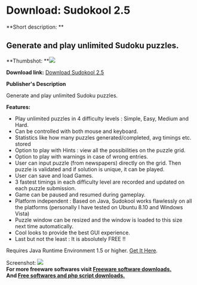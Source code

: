 # Download: Sudokool 2.5

**Short description: **

## Generate and play unlimited Sudoku puzzles.

  
**Thumbshot: **![](http://www.freewarefiles.com/screenshot/sudokool25_md.jpg)   
  
**Download link:** [Download Sudokool 2.5](http://freesoftwares.boysofts.com/Sudokool_program_45284.html)  
  

**Publisher's Description**  
  

Generate and play unlimited Sudoku puzzles.

**Features:**

  * Play unlimited puzzles in 4 difficulty levels : Simple, Easy, Medium and Hard. 
  * Can be controlled with both mouse and keyboard. 
  * Statistics like how many puzzles generated/completed, avg timings etc. stored 
  * Option to play with Hints : view all the possibilities on the puzzle grid. 
  * Option to play with warnings in case of wrong entries. 
  * User can input puzzle (from newspapers) directly on the grid. Then puzzle is validated and if solution is unique, it can be played. 
  * User can save and load Games. 
  * 3 fastest timings in each difficulty level are recorded and updated on each puzzle submission. 
  * Game can be paused and resumed during gameplay. 
  * Platform independent : Based on Java, Sudokool works flawlessly on all the platforms (personally I have tested on Ubuntu 8.10 and Windows Vista) 
  * Puzzle window can be resized and the window is loaded to this size next time automatically. 
  * Cool looks to provide the best GUI experience. 
  * Last but not the least : It is absolutely FREE !! 

Requires Java Runtime Environment 1.5 or higher. [Get It
Here](http://www.java.com/en/download/manual.jsp).

  
  
Screenshot: ![](http://www.freewarefiles.com/screenshot/sudokool25.jpg)  
**For more freeware softwares visit [Freeware software downloads.](http://freesoftwares.boysofts.com/)**   
**And [Free softwares and php script downloads.](http://www.boysofts.com/)**

